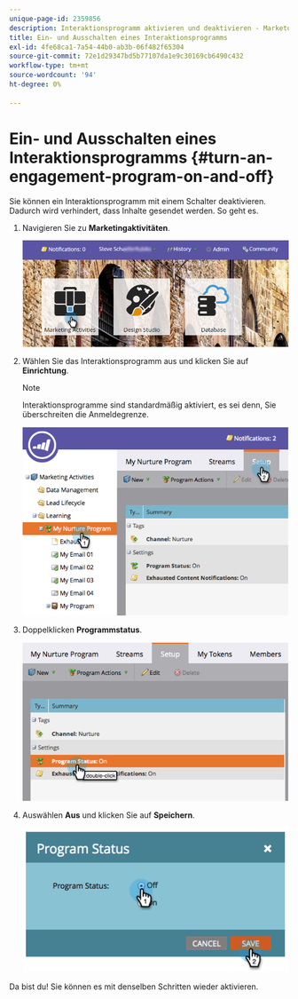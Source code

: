 ```yaml
---
unique-page-id: 2359856
description: Interaktionsprogramm aktivieren und deaktivieren - Marketo-Dokumente - Produktdokumentation
title: Ein- und Ausschalten eines Interaktionsprogramms
exl-id: 4fe68ca1-7a54-44b0-ab3b-06f482f65304
source-git-commit: 72e1d29347bd5b77107da1e9c30169cb6490c432
workflow-type: tm+mt
source-wordcount: '94'
ht-degree: 0%

---
```


# Ein- und Ausschalten eines Interaktionsprogramms {#turn-an-engagement-program-on-and-off}

Sie können ein Interaktionsprogramm mit einem Schalter deaktivieren. Dadurch wird verhindert, dass Inhalte gesendet werden. So geht es.

1. Navigieren Sie zu **Marketingaktivitäten**.

   ![](assets/login-marketing-activities.png)

1. Wählen Sie das Interaktionsprogramm aus und klicken Sie auf **Einrichtung**.

   >[!NOTE]
   >
   >Interaktionsprogramme sind standardmäßig aktiviert, es sei denn, Sie überschreiten die Anmeldegrenze.

   ![](assets/image2014-9-15-17-3a14-3a56.png)

1. Doppelklicken **Programmstatus**.

   ![](assets/image2014-9-15-17-3a14-3a59.png)

1. Auswählen **Aus** und klicken Sie auf **Speichern**.

   ![](assets/image2014-9-15-17-3a15-3a2.png)

Da bist du! Sie können es mit denselben Schritten wieder aktivieren.
